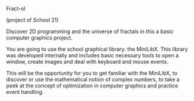 Fract-ol

(project of School 21)

Discover 2D programming and the universe of fractals in this a basic computer graphics project.

You are going to use the school graphical library: the MiniLibX. This library was developed internally and includes basic necessary tools to open a window, create images and deal with keyboard and mouse events.

This will be the opportunity for you to get familiar with the MiniLibX, to discover or use the mathematical notion of complex numbers, to take a peek at the concept of optimization in computer graphics and practice event handling.
